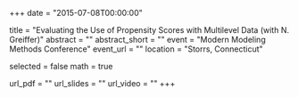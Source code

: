 +++
date = "2015-07-08T00:00:00"

title = "Evaluating the Use of Propensity Scores with Multilevel Data (with N. Greiffer)"
abstract = ""
abstract_short = ""
event = "Modern Modeling Methods Conference"
event_url = ""
location = "Storrs, Connecticut"

selected = false
math = true

url_pdf = ""
url_slides = ""
url_video = ""
+++